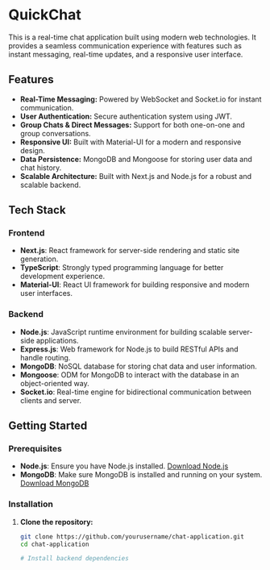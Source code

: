 # QuickChat
This is a real-time chat application built using modern web technologies. It provides a seamless communication experience with features such as instant messaging, real-time updates, and a responsive user interface.

## Features

- **Real-Time Messaging:** Powered by WebSocket and Socket.io for instant communication.
- **User Authentication:** Secure authentication system using JWT.
- **Group Chats & Direct Messages:** Support for both one-on-one and group conversations.
- **Responsive UI:** Built with Material-UI for a modern and responsive design.
- **Data Persistence:** MongoDB and Mongoose for storing user data and chat history.
- **Scalable Architecture:** Built with Next.js and Node.js for a robust and scalable backend.

## Tech Stack

### Frontend
- **Next.js**: React framework for server-side rendering and static site generation.
- **TypeScript**: Strongly typed programming language for better development experience.
- **Material-UI**: React UI framework for building responsive and modern user interfaces.

### Backend
- **Node.js**: JavaScript runtime environment for building scalable server-side applications.
- **Express.js**: Web framework for Node.js to build RESTful APIs and handle routing.
- **MongoDB**: NoSQL database for storing chat data and user information.
- **Mongoose**: ODM for MongoDB to interact with the database in an object-oriented way.
- **Socket.io**: Real-time engine for bidirectional communication between clients and server.

## Getting Started

### Prerequisites

- **Node.js**: Ensure you have Node.js installed. [Download Node.js](https://nodejs.org/)
- **MongoDB**: Make sure MongoDB is installed and running on your system. [Download MongoDB](https://www.mongodb.com/try/download/community)

### Installation

1. **Clone the repository:**
   ```bash
   git clone https://github.com/yourusername/chat-application.git
   cd chat-application

   # Install backend dependencies


